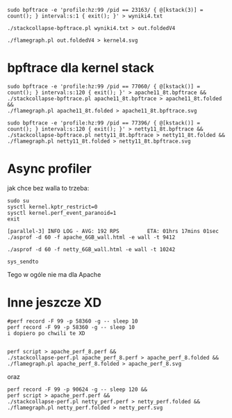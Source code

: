 ```shell
sudo bpftrace -e 'profile:hz:99 /pid == 23163/ { @[kstack(3)] = count(); } interval:s:1 { exit(); }' > wyniki4.txt
```


```shell
./stackcollapse-bpftrace.pl wyniki4.txt > out.foldedV4
```

```shell
./flamegraph.pl out.foldedV4 > kernel4.svg
```

# bpftrace dla kernel stack
```shell
sudo bpftrace -e 'profile:hz:99 /pid == 77060/ { @[kstack()] = count(); } interval:s:120 { exit(); }' > apache11_8t.bpftrace &&
./stackcollapse-bpftrace.pl apache11_8t.bpftrace > apache11_8t.folded && 
./flamegraph.pl apache11_8t.folded > apache11_8t.bpftrace.svg
```

```shell
sudo bpftrace -e 'profile:hz:99 /pid == 77396/ { @[kstack()] = count(); } interval:s:120 { exit(); }' > netty11_8t.bpftrace &&
./stackcollapse-bpftrace.pl netty11_8t.bpftrace > netty11_8t.folded && 
./flamegraph.pl netty11_8t.folded > netty11_8t.bpftrace.svg
```


# Async profiler


jak chce bez walla to trzeba:
```shell
sudo su
sysctl kernel.kptr_restrict=0
sysctl kernel.perf_event_paranoid=1
exit
```

```shell
[parallel-3] INFO LOG - AVG: 192 RPS 		 ETA: 01hrs 17mins 01sec
./asprof -d 60 -f apache_6GB_wall.html -e wall -t 9412
```

```shell
./asprof -d 60 -f netty_6GB_wall.html -e wall -t 10242
```




```text
sys_sendto
```

Tego w ogóle nie ma dla Apache


# Inne jeszcze XD
```shell
#perf record -F 99 -p 58360 -g -- sleep 10
perf record -F 99 -p 58360 -g -- sleep 10
i dopiero po chwili te XD


perf script > apache_perf_8.perf &&
./stackcollapse-perf.pl apache_perf_8.perf > apache_perf_8.folded && 
./flamegraph.pl apache_perf_8.folded > apache_perf_8.svg
```

oraz
```shell
perf record -F 99 -p 90624 -g -- sleep 120 && 
perf script > apache_perf.perf &&
./stackcollapse-perf.pl netty_perf.perf > netty_perf.folded && 
./flamegraph.pl netty_perf.folded > netty_perf.svg
```